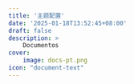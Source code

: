 ```yaml
---
title: '主题配置'
date: '2025-01-18T13:52:45+08:00'
draft: false
description: >
    Documentos
cover:
    image: docs-pt.png
icon: "document-text"
---
```

